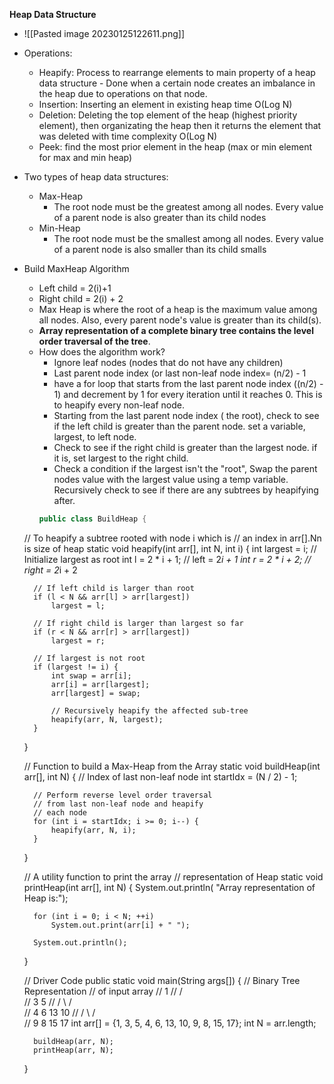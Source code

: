 **Heap Data Structure**
- ![[Pasted image 20230125122611.png]]
- Operations:
	- Heapify: Process to rearrange elements to main property of a heap data structure 
			- Done when a certain node creates an imbalance in the heap due to operations on that node.
	- Insertion: Inserting an element in existing heap time O(Log N)
	- Deletion: Deleting the top element of the heap (highest priority element), then organizating the heap then it returns the element that was deleted with time complexity O(Log N)
	- Peek: find the most prior element in the heap (max or min element for max and min heap)
- Two types of heap data structures:
	- Max-Heap
		- The root node must be the greatest among all nodes. Every value of a parent node is also greater than its child nodes 
	- Min-Heap
		- The root node must be the smallest among all nodes. Every value of a parent node is also smaller than its child smalls 

- Build MaxHeap Algorithm
	- Left child = 2(i)+1
	- Right child = 2(i) + 2
	- Max Heap is where the root of a heap is the maximum value among all nodes. Also, every parent node's value is greater than its child(s).
	- **Array representation of a complete binary tree contains the level order traversal of the tree**.
	- How does the algorithm work? 
		- Ignore leaf nodes (nodes that do not have any children)
		- Last parent node index (or last non-leaf node index= (n/2) - 1
		- have a for loop that starts from the last parent node index ((n/2) - 1) and decrement by 1 for every iteration until it reaches 0. This is to heapify every non-leaf node. 
		- Starting from the last parent node index ( the root), check to see if the left child is greater than the parent node. set a variable, largest, to left node. 
		- Check to see if the right child is greater than the largest node. if it is, set largest to the right child. 
		- Check a condition if the largest isn't the "root", Swap the parent nodes value with the largest value using a temp variable. Recursively check to see if there are any subtrees by heapifying after. 
		```Java
		public class BuildHeap {
    // To heapify a subtree rooted with node i which is
    // an index in arr[].Nn is size of heap
    static void heapify(int arr[], int N, int i)
    {
        int largest = i; // Initialize largest as root
        int l = 2 * i + 1; // left = 2*i + 1
        int r = 2 * i + 2; // right = 2*i + 2
  
        // If left child is larger than root
        if (l < N && arr[l] > arr[largest])
            largest = l;
  
        // If right child is larger than largest so far
        if (r < N && arr[r] > arr[largest])
            largest = r;
  
        // If largest is not root
        if (largest != i) {
            int swap = arr[i];
            arr[i] = arr[largest];
            arr[largest] = swap;
  
            // Recursively heapify the affected sub-tree
            heapify(arr, N, largest);
        }
    }
  
    // Function to build a Max-Heap from the Array
    static void buildHeap(int arr[], int N)
    {
        // Index of last non-leaf node
        int startIdx = (N / 2) - 1;
  
        // Perform reverse level order traversal
        // from last non-leaf node and heapify
        // each node
        for (int i = startIdx; i >= 0; i--) {
            heapify(arr, N, i);
        }
    }
  
    // A utility function to print the array
    // representation of Heap
    static void printHeap(int arr[], int N)
    {
        System.out.println(
            "Array representation of Heap is:");
  
        for (int i = 0; i < N; ++i)
            System.out.print(arr[i] + " ");
  
        System.out.println();
    }
  
    // Driver Code
    public static void main(String args[])
    {
        // Binary Tree Representation
        // of input array
        //            1
        //         /      \
        //       3        5
        //     /   \       / \
        //  4       6  13 10
        // / \    /  \
        // 9  8  15   17
        int arr[] = {1, 3, 5, 4, 6, 13, 10, 9, 8, 15, 17};
        int N = arr.length;
        
        buildHeap(arr, N);
        printHeap(arr, N);
    }
    ```
